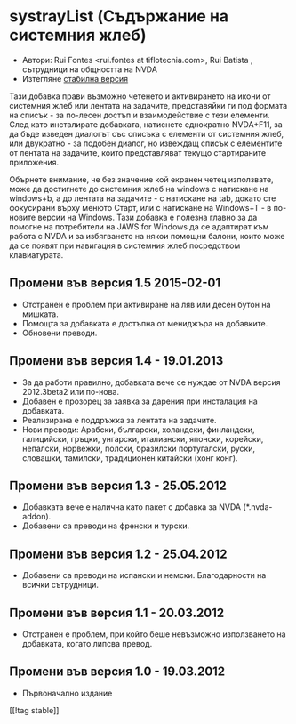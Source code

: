 # systrayList (Съдържание на системния жлеб) #

*   Автори: Rui Fontes <rui.fontes at tiflotecnia.com>, Rui Batista
    <ruiandrebatista at gmail.com>, сътрудници на общността на NVDA
*   Изтегляне [стабилна версия][1]


Тази добавка прави възможно четенето и активирането на икони от системния
жлеб или лентата на задачите, представяйки ги под формата на списък - за
по-лесен достъп и взаимодействие с тези елементи. След като инсталирате
добавката, натиснете еднократно NVDA+F11, за да бъде изведен диалогът със
списъка с елементи от системния жлеб, или двукратно - за подобен диалог, но
извеждащ списък с елементите от лентата на задачите, които представляват
текущо стартираните приложения.

Обърнете внимание, че без значение кой екранен четец използвате, може да
достигнете до системния жлеб на windows с натискане на windows+b, а до
лентата на задачите - с натискане на tab, докато сте фокусирани върху менюто
Старт, или с натискане на Windows+T - в по-новите версии на Windows. Тази
добавка е полезна главно за да помогне на потребители на JAWS for Windows да
се адаптират към работа с NVDA и за избягването на някои помощни балони,
които може да се появят при навигация в системния жлеб посредством
клавиатурата.


## Промени във версия 1.5 2015-02-01 ##

* Отстранен е проблем при активиране на ляв или десен бутон на мишката.
* Помощта за добавката е достъпна от мениджъра на добавките.
* Обновени преводи.

## Промени във версия 1.4 - 19.01.2013 ##

* За да работи правилно, добавката вече се нуждае от NVDA версия 2012.3beta2
  или по-нова.
* Добавен е прозорец за заявка за дарения при инсталация на добавката.
* Реализирана е поддръжка за лентата на задачите.
* Нови преводи: Арабски, български, холандски, финландски, галицийски,
  гръцки, унгарски, италиански, японски, корейски, непалски, норвежки,
  полски, бразилски португалски, руски, словашки, тамилски, традиционен
  китайски (хонг конг).

## Промени във версия 1.3 - 25.05.2012 ##

* Добавката вече е налична като пакет с добавка за NVDA (*.nvda-addon).
* Добавени са преводи на френски и турски.

## Промени във версия 1.2 - 25.04.2012 ##

* Добавени са преводи на испански и немски. Благодарности на всички
  сътрудници.

## Промени във версия 1.1 - 20.03.2012 ##

* Отстранен е проблем, при който беше невъзможно използването на добавката,
  когато липсва превод.

## Промени във версия 1.0 - 19.03.2012 ##

* Първоначално издание


[[!tag stable]]

[1]: http://addons.nvda-project.org/files/get.php?file=st
